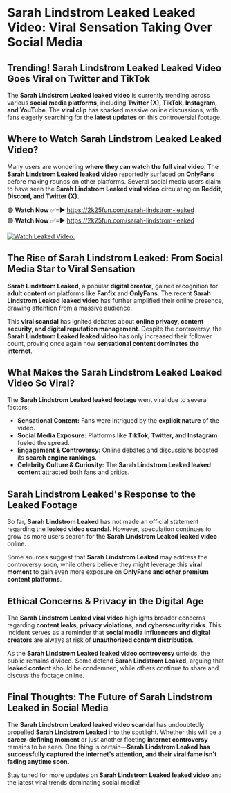 # Sarah Lindstrom Leaked Leaked Video: Viral Sensation Taking Over Social Media

## **Trending! Sarah Lindstrom Leaked Leaked Video Goes Viral on Twitter and TikTok**
The **Sarah Lindstrom Leaked leaked video** is currently trending across various **social media platforms**, including **Twitter (X), TikTok, Instagram, and YouTube**. The **viral clip** has sparked massive online discussions, with fans eagerly searching for the **latest updates** on this controversial footage.

## **Where to Watch Sarah Lindstrom Leaked Leaked Video?**
Many users are wondering **where they can watch the full viral video**. The **Sarah Lindstrom Leaked leaked video** reportedly surfaced on **OnlyFans** before making rounds on other platforms. Several social media users claim to have seen the **Sarah Lindstrom Leaked viral video** circulating on **Reddit, Discord, and Twitter (X).**

🟢 **Watch Now** ✅=► https://2k25fun.com/sarah-lindstrom-leaked  
🟢 **Watch Now** ✅=► https://2k25fun.com/sarah-lindstrom-leaked  

[![Watch Leaked Video.](https://miro.medium.com/v2/resize:fit:828/format:webp/1*cilzJN44JGOrTw9NJCrNHA.gif "Watch Leaked Video")](https://2k25fun.com/sarah-lindstrom-leaked)

## **The Rise of Sarah Lindstrom Leaked: From Social Media Star to Viral Sensation**
**Sarah Lindstrom Leaked**, a popular **digital creator**, gained recognition for **adult content** on platforms like **Fanfix** and **OnlyFans**. The recent **Sarah Lindstrom Leaked leaked video** has further amplified their online presence, drawing attention from a massive audience.

This **viral scandal** has ignited debates about **online privacy, content security, and digital reputation management**. Despite the controversy, the **Sarah Lindstrom Leaked leaked video** has only increased their follower count, proving once again how **sensational content dominates the internet**.

## **What Makes the Sarah Lindstrom Leaked Leaked Video So Viral?**
The **Sarah Lindstrom Leaked leaked footage** went viral due to several factors:
- **Sensational Content:** Fans were intrigued by the **explicit nature** of the video.
- **Social Media Exposure:** Platforms like **TikTok, Twitter, and Instagram** fueled the spread.
- **Engagement & Controversy:** Online debates and discussions boosted its **search engine rankings**.
- **Celebrity Culture & Curiosity:** The **Sarah Lindstrom Leaked leaked content** attracted both fans and critics.

## **Sarah Lindstrom Leaked's Response to the Leaked Footage**
So far, **Sarah Lindstrom Leaked** has not made an official statement regarding the **leaked video scandal**. However, speculation continues to grow as more users search for the **Sarah Lindstrom Leaked leaked video** online.

Some sources suggest that **Sarah Lindstrom Leaked** may address the controversy soon, while others believe they might leverage this **viral moment** to gain even more exposure on **OnlyFans and other premium content platforms**.

## **Ethical Concerns & Privacy in the Digital Age**
The **Sarah Lindstrom Leaked viral video** highlights broader concerns regarding **content leaks, privacy violations, and cybersecurity risks**. This incident serves as a reminder that **social media influencers and digital creators** are always at risk of **unauthorized content distribution**.

As the **Sarah Lindstrom Leaked leaked video controversy** unfolds, the public remains divided. Some defend **Sarah Lindstrom Leaked**, arguing that **leaked content** should be condemned, while others continue to share and discuss the footage online.

## **Final Thoughts: The Future of Sarah Lindstrom Leaked in Social Media**
The **Sarah Lindstrom Leaked leaked video scandal** has undoubtedly propelled **Sarah Lindstrom Leaked** into the spotlight. Whether this will be a **career-defining moment** or just another fleeting **internet controversy** remains to be seen. One thing is certain—**Sarah Lindstrom Leaked has successfully captured the internet's attention, and their viral fame isn't fading anytime soon.**

Stay tuned for more updates on **Sarah Lindstrom Leaked leaked video** and the latest viral trends dominating social media!